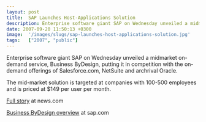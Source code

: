 ```yaml
---
layout: post
title:  SAP Launches Host-Applications Solution
description: Enterprise software giant SAP on Wednesday unveiled a midmarket on-demand service, Business ByDesign, putting it in competition with the on-demand offerings of Salesforce.com, NetSuite and archrival Oracle. The mid-market solution is targeted at companies with 100-500 employees and is priced at $149 per user per month. Full story  at news.com  Business ByDesign overview at sap.com
date: 2007-09-20 11:50:13 +0300
image:  '/images/slugs/sap-launches-host-applications-solution.jpg'
tags:   ["2007", "public"]
---
```

<p>Enterprise software giant SAP on Wednesday unveiled a midmarket on-demand service, Business ByDesign, putting it in competition with the on-demand offerings of Salesforce.com, NetSuite and archrival Oracle.</p>
<p>The mid-market solution is targeted at companies with 100-500 employees and is priced at $149 per user per month.</p>
<p><a href="http://www.news.com/ByDesign%2C+SAP+introduces+on-demand+business/2100-1012_3-6208931.html?tag=item">Full story</a> at news.com</p>
<p><a href="http://www.sap.com/solutions/sme/businessbydesign/overview/index.epx" target="_blank">Business ByDesign overview</a> at sap.com</p>

